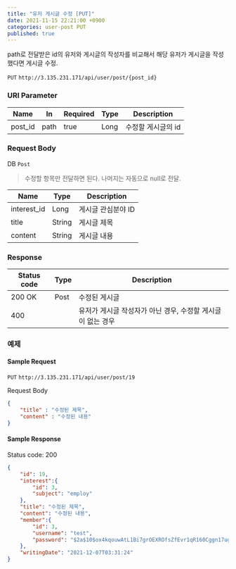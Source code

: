 ```yaml
---
title: "유저 게시글 수정 [PUT]"
date: 2021-11-15 22:21:00 +0900
categories: user-post PUT
published: true
---
```


path로 전달받은 id의 유저와 게시글의 작성자를 비교해서 해당 유저가 게시글을 작성했다면 게시글 수정.

`PUT` `http://3.135.231.171/api/user/post/{post_id}`

### URI Parameter

| Name    | In   | Required | Type | Description        |
| ------- | ---- | -------- | ---- | ------------------ |
| post_id | path | true     | Long | 수정할 게시글의 id |

### Request Body

DB `Post`

> 수정할 항목만 전달하면 된다. 나머지는 자동으로 null로 전달.

| Name        | Type   | Description        |
| ----------- | ------ | ------------------ |
| interest_id | Long   | 게시글 관심분야 ID |
| title       | String | 게시글 제목        |
| content     | String | 게시글 내용        |

### Response

| Status code | Type | Description                                                 |
| ----------- | ---- | ----------------------------------------------------------- |
| 200 OK      | Post | 수정된 게시글                                               |
| 400         |      | 유저가 게시글 작성자가 아닌 경우, 수정할 게시글이 없는 경우 |



### 예제

#### Sample Request

`PUT` `http://3.135.231.171/api/user/post/19`

Request Body

```json
{
    "title" : "수정된 제목",
    "content" : "수정된 내용"
}
```

#### Sample Response

Status code: 200

```json
{
    "id": 19,
    "interest":{
        "id": 3,
        "subject": "employ"
    },
    "title": "수정된 제목",
    "content": "수정된 내용",
    "member":{
        "id": 3,
        "username": "test",
        "password": "$2a$10$ox4kqouwAtL1Bi7grOEXROfsZfEvr1qR160Cggn17ugdoPbNjLqvO"
    },
    "writingDate": "2021-12-07T03:31:24"
}
```

